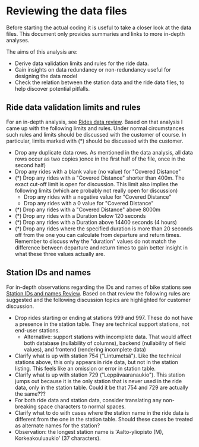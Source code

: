 # Reviewing the data files

Before starting the actual coding it is useful to take a closer look at the data
files. This document only provides summaries and links to more in-depth analyses.

The aims of this analysis are:

* Derive data validation limits and rules for the ride data.
* Gain insights on data redundancy or non-redundancy useful for designing the
data model
* Check the relation between the station data and the ride data files, to
help discover potential pitfalls.

## Ride data validation limits and rules

For an in-depth analysis, see [Rides data review](DataReview-Rides.md).
Based on that analysis I came up with the following limits and rules.
Under normal circumstances such rules and limits should be discussed with
the customer of course. In particular, limits marked with (*) should be
discussed with the customer.

* Drop any duplicate data rows. As mentioned in the data analysis,
all data rows occur as two copies )once in the first half of the file,
once in the second half)
* Drop any rides with a blank value (no value) for "Covered Distance"
* (*) Drop any rides with a "Covered Distance" shorter than 400m. The exact
cut-off limit is open for discussion. This limit also implies the following
limits (which are probably not really open for discussion)
    * Drop any rides with a negative value for "Covered Distance"
    * Drop any rides with a 0 value for "Covered Distance"
* (*) Drop any rides with a "Covered Distance" above 8000m
* (*) Drop any rides with a Duration below 120 seconds 
* (*) Drop any rides with a Duration above 14400 seconds (4 hours)
* (*) Drop any rides where the specified duration is more than 20 seconds off
from the one you can calculate from departure and return times. Remember to
discuss why the "duration" values do not match the difference between
departure and return times to gain better insight in what these three values
actually are.

## Station IDs and names

For in-depth observations regarding the IDs and names of bike stations
see [Station IDs and names Review](DataReview-Station-Ids-Names.md).
Based on that review the following rules are suggested and the following
discussion topics are highlighted for customer discussion.
* Drop rides starting or ending at stations 999 and 997. These do not
have a presence in the station table. They are technical support stations,
not end-user stations.
    * Alternative: support stations with incomplete data. That would affect
    both database (nullability of columns), backend (nullability of field
    values), and frontend (rendering incomplete data)
* Clarify what is up with station 754 ("Lintumetsä"). Like the technical
stations above, this only appears in ride data, but not in the station
listing. This feels like an omission or error in station table.
* Clarify what is up with station 729 ("Leppävaaranaukio"). This station
jumps out because it is the only station that is never used in the ride
data, only in the station table. Could it be that 754 and 729 are
actually the same???
* For both ride data and station data, consider translating any
non-breaking space characters to normal spaces.
* Clarify what to do with cases where the station name in the ride
data is different from the one in the station table. Should these cases
be treated as alternate names for the station?
* Observation: the longest station name is
'Aalto-yliopisto (M), Korkeakouluaukio' (37 characters).


